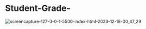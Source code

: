 # Student-Grade-

![screencapture-127-0-0-1-5500-index-html-2023-12-18-00_47_29](https://github.com/Krisheditz03/Student-Grade-System/assets/135522095/ba5c78e5-4bb3-4588-9f79-64dd46f7ec16)

